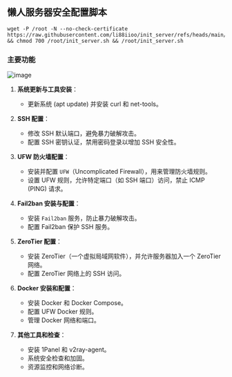 ## 懒人服务器安全配置脚本
```
wget -P /root -N --no-check-certificate https://raw.githubusercontent.com/li88iioo/init_server/refs/heads/main/init_server.sh && chmod 700 /root/init_server.sh && /root/init_server.sh
```

### 主要功能
![image](https://github.com/user-attachments/assets/b5a7fef8-0cf0-49e5-b297-f10126c1440b)



1. **系统更新与工具安装**：
   - 更新系统 (apt update) 并安装 curl 和 net-tools。
   
2. **SSH 配置**：
   - 修改 SSH 默认端口，避免暴力破解攻击。
   - 配置 SSH 密钥认证，禁用密码登录以增加 SSH 安全性。
   
3. **UFW 防火墙配置**：
   - 安装并配置 `UFW`（Uncomplicated Firewall），用来管理防火墙规则。
   - 设置 UFW 规则，允许特定端口（如 SSH 端口）访问，禁止 ICMP (PING) 请求。
   
4. **Fail2ban 安装与配置**：
   - 安装 `Fail2ban` 服务，防止暴力破解攻击。
   - 配置 Fail2ban 保护 SSH 服务。
   
5. **ZeroTier 配置**：
   - 安装 ZeroTier（一个虚拟局域网软件），并允许服务器加入一个 ZeroTier 网络。
   - 配置 ZeroTier 网络上的 SSH 访问。

6. **Docker 安装和配置**：
   - 安装 Docker 和 Docker Compose。
   - 配置 UFW Docker 规则。
   - 管理 Docker 网络和端口。
7. **其他工具和检查**：
   - 安装 1Panel 和 v2ray-agent。
   - 系统安全检查和加固。
   - 资源监控和网络诊断。

     
